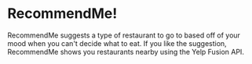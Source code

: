 # RecommendMe!

RecommendMe suggests a type of restaurant to go to based off of your mood when you can't decide what to eat. If you like the suggestion, RecommendMe shows you restaurants nearby using the Yelp Fusion API.
